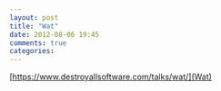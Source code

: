 ```yaml
---
layout: post
title: "Wat"
date: 2012-08-06 19:45
comments: true
categories: 
---
```

[https://www.destroyallsoftware.com/talks/wat/](Wat)

